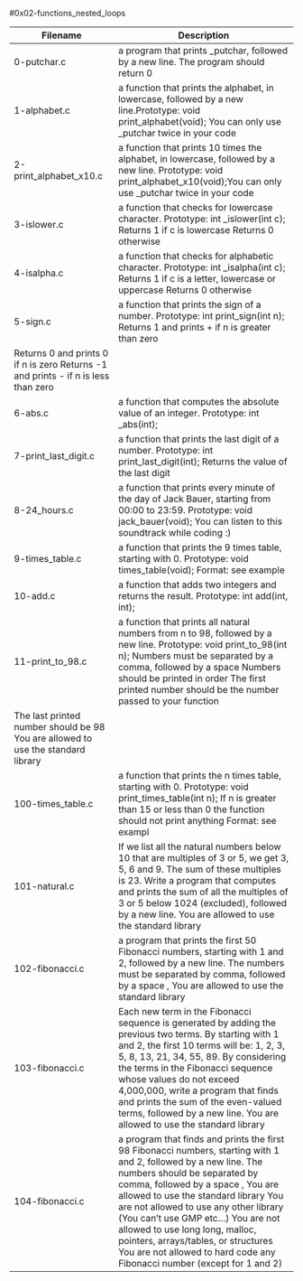 #0x02-functions_nested_loops

|Filename|Description|
|--------------|----------------------------|
|0-putchar.c|a program that prints _putchar, followed by a new line. The program should return 0|
|1-alphabet.c|a function that prints the alphabet, in lowercase, followed by a new line.Prototype: void print_alphabet(void); You can only use _putchar twice in your code|
|2-print_alphabet_x10.c|a function that prints 10 times the alphabet, in lowercase, followed by a new line. Prototype: void print_alphabet_x10(void);You can only use _putchar twice in your code|
|3-islower.c|a function that checks for lowercase character.    Prototype: int _islower(int c);    Returns 1 if c is lowercase    Returns 0 otherwise|
|4-isalpha.c|a function that checks for alphabetic character.    Prototype: int _isalpha(int c);    Returns 1 if c is a letter, lowercase or uppercase  Returns 0 otherwise|
|5-sign.c| a function that prints the sign of a number.    Prototype: int print_sign(int n);    Returns 1 and prints + if n is greater than zero
    Returns 0 and prints 0 if n is zero    Returns -1 and prints - if n is less than zero|
|6-abs.c|a function that computes the absolute value of an integer.    Prototype: int _abs(int);|
|7-print_last_digit.c| a function that prints the last digit of a number.    Prototype: int print_last_digit(int);    Returns the value of the last digit|
|8-24_hours.c| a function that prints every minute of the day of Jack Bauer, starting from 00:00 to 23:59.    Prototype: void jack_bauer(void);    You can listen to this soundtrack while coding :)|
|9-times_table.c|a function that prints the 9 times table, starting with 0.    Prototype: void times_table(void);    Format: see example|
|10-add.c|a function that adds two integers and returns the result.    Prototype: int add(int, int);|
|11-print_to_98.c|a function that prints all natural numbers from n to 98, followed by a new line.    Prototype: void print_to_98(int n);    Numbers must be separated by a comma, followed by a space    Numbers should be printed in order    The first printed number should be the number passed to your function
    The last printed number should be 98    You are allowed to use the standard library|
|100-times_table.c|a function that prints the n times table, starting with 0.    Prototype: void print_times_table(int n);    If n is greater than 15 or less than 0 the function should not print anything    Format: see exampl|
|101-natural.c|If we list all the natural numbers below 10 that are multiples of 3 or 5, we get 3, 5, 6 and 9. The sum of these multiples is 23. Write a program that computes and prints the sum of all the multiples of 3 or 5 below 1024 (excluded), followed by a new line.    You are allowed to use the standard library|
|102-fibonacci.c|a program that prints the first 50 Fibonacci numbers, starting with 1 and 2, followed by a new line.    The numbers must be separated by comma, followed by a space ,     You are allowed to use the standard library|
|103-fibonacci.c|Each new term in the Fibonacci sequence is generated by adding the previous two terms. By starting with 1 and 2, the first 10 terms will be: 1, 2, 3, 5, 8, 13, 21, 34, 55, 89. By considering the terms in the Fibonacci sequence whose values do not exceed 4,000,000, write a program that finds and prints the sum of the even-valued terms, followed by a new line.    You are allowed to use the standard library|
|104-fibonacci.c|a program that finds and prints the first 98 Fibonacci numbers, starting with 1 and 2, followed by a new line.    The numbers should be separated by comma, followed by a space ,    You are allowed to use the standard library    You are not allowed to use any other library (You can’t use GMP etc…)    You are not allowed to use long long, malloc, pointers, arrays/tables, or structures    You are not allowed to hard code any Fibonacci number (except for 1 and 2)|
